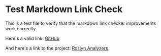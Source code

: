 # Test Markdown Link Check

This is a test file to verify that the markdown link checker improvements work correctly.

Here's a valid link: [GitHub](https://github.com)

And here's a link to the project: [Roslyn Analyzers](https://github.com/philips-software/roslyn-analyzers)
